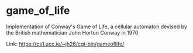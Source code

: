 # game_of_life
Implementation of Conway's Game of Life, a cellular automaton devised by the British mathematician John Horton Conway in 1970

Link: https://cs1.ucc.ie/~jh26/cgi-bin/gameoflife/
